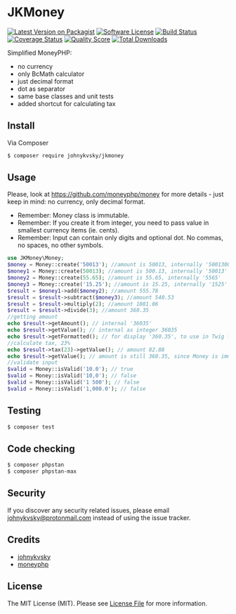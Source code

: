 # JKMoney

[![Latest Version on Packagist][ico-version]][link-packagist]
[![Software License][ico-license]](LICENSE.md)
[![Build Status][ico-travis]][link-travis]
[![Coverage Status][ico-scrutinizer]][link-scrutinizer]
[![Quality Score][ico-code-quality]][link-code-quality]
[![Total Downloads][ico-downloads]][link-downloads]

Simplified MoneyPHP: 

 - no currency
 - only BcMath calculator
 - just decimal format
 - dot as separator
 - same base classes and unit tests
 - added shortcut for calculating tax

## Install

Via Composer

``` bash
$ composer require johnykvsky/jkmoney
```

## Usage

Please, look at https://github.com/moneyphp/money for more details - just keep in mind: no currency, only decimal format.

 - Remember: Money class is immutable.
 - Remember: If you create it from integer, you need to pass value in smallest currency items (ie. cents). 
 - Remember: Input can contain only digits and optional dot. No commas, no spaces, no other symbols.

``` php
use JKMoney\Money;
$money = Money::create('50013'); //amount is 50013, internally '5001300'
$money1 = Money::create(50013); //amount is 500.13, internally '50013'
$money2 = Money::create(55.65); //amount is 55.65, internally '5565'
$money3 = Money::create('15.25'); //amount is 15.25, internally '1525'
$result = $money1->add($money2); //amount 555.78
$result = $result->subtract($money3); //amount 540.53
$result = $result->multiply(2); //amount 1081.06
$result = $result->divide(3); //amount 360.35
//getting amount
echo $result->getAmount(); // internal '36035'
echo $result->getValue(); // internal as integer 36035
echo $result->getFormatted(); // for display '360.35', to use in Twig like {{ money.formatted }}
//calculate tax, 23%
echo $result->tax(23)->getValue(); // amount 82.88
echo $result->getValue(); // amount is still 360.35, since Money is immutable
//validate input
$valid = Money::isValid('10.0'); // true
$valid = Money::isValid('10,0'); // false
$valid = Money::isValid('1 500'); // false
$valid = Money::isValid('1,000.0'); // false
```

## Testing

``` bash
$ composer test
```

## Code checking

``` bash
$ composer phpstan
$ composer phpstan-max
```

## Security

If you discover any security related issues, please email johnykvsky@protonmail.com instead of using the issue tracker.

## Credits

- [johnykvsky][link-author]
- [moneyphp][link-moneyphp]

## License

The MIT License (MIT). Please see [License File](LICENSE.md) for more information.

[ico-version]: https://img.shields.io/packagist/v/johnykvsky/JKMoney.svg?style=flat-square
[ico-license]: https://img.shields.io/badge/license-MIT-brightgreen.svg?style=flat-square
[ico-travis]: https://img.shields.io/travis/johnykvsky/JKMoney/master.svg?style=flat-square
[ico-scrutinizer]: https://img.shields.io/scrutinizer/coverage/g/johnykvsky/JKMoney.svg?style=flat-square
[ico-code-quality]: https://img.shields.io/scrutinizer/g/johnykvsky/JKMoney.svg?style=flat-square
[ico-downloads]: https://img.shields.io/packagist/dt/johnykvsky/JKMoney.svg?style=flat-square

[link-packagist]: https://packagist.org/packages/johnykvsky/JKMoney
[link-travis]: https://travis-ci.org/johnykvsky/JKMoney
[link-scrutinizer]: https://scrutinizer-ci.com/g/johnykvsky/JKMoney/code-structure
[link-code-quality]: https://scrutinizer-ci.com/g/johnykvsky/JKMoney
[link-downloads]: https://packagist.org/packages/johnykvsky/JKMoney
[link-author]: https://github.com/johnykvsky
[link-moneyphp]: http://moneyphp.org
